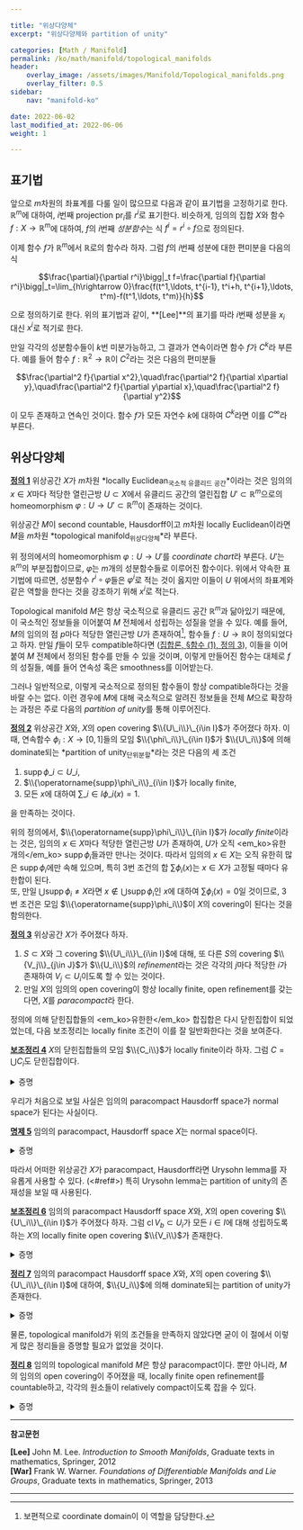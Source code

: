 ```yaml
---

title: "위상다양체"
excerpt: "위상다양체와 partition of unity"

categories: [Math / Manifold]
permalink: /ko/math/manifold/topological_manifolds
header:
    overlay_image: /assets/images/Manifold/Topological_manifolds.png
    overlay_filter: 0.5
sidebar: 
    nav: "manifold-ko"

date: 2022-06-02
last_modified_at: 2022-06-06
weight: 1

---
```


## 표기법

앞으로 $m$차원의 좌표계를 다룰 일이 많으므로 다음과 같이 표기법을 고정하기로 한다. $\mathbb{R}^m$에 대하여, $i$번째 projection $\operatorname{pr}_i$를 $r^i$로 표기한다. 비슷하게, 임의의 집합 $X$와 함수 $f:X\rightarrow\mathbb{R}^m$에 대하여, $f$의 $i$번째 *성분함수*는 식 $f^i=r^i\circ f$으로 정의된다. 

이제 함수 $f$가 $\mathbb{R}^m$에서 $\mathbb{R}$로의 함수라 하자. 그럼 $f$의 $i$번째 성분에 대한 편미분을 다음의 식

$$\frac{\partial}{\partial r^i}\bigg|_t f=\frac{\partial f}{\partial r^i}\bigg|_t=\lim_{h\rightarrow 0}\frac{f(t^1,\ldots, t^{i-1}, t^i+h, t^{i+1},\ldots, t^m)-f(t^1,\ldots, t^m)}{h}$$

으로 정의하기로 한다. 위의 표기법과 같이, **[Lee]**의 표기를 따라 $i$번째 성분을 $x_i$ 대신 $x^i$로 적기로 한다.

만일 각각의 성분함수들이 $k$번 미분가능하고, 그 결과가 연속이라면 함수 $f$가 $C^k$라 부른다. 예를 들어 함수 $f:\mathbb{R}^2\rightarrow\mathbb{R}$이 $C^2$라는 것은 다음의 편미분들

$$\frac{\partial^2 f}{\partial x^2},\quad\frac{\partial^2 f}{\partial x\partial y},\quad\frac{\partial^2 f}{\partial y\partial x},\quad\frac{\partial^2 f}{\partial y^2}$$

이 모두 존재하고 연속인 것이다. 함수 $f$가 모든 자연수 $k$에 대하여 $C^k$라면 이를 $C^\infty$라 부른다.

## 위상다양체

<div class="definition" markdown="1">

<ins id="df1">**정의 1**</ins> 위상공간 $X$가 $m$차원 *locally Euclidean<sub>국소적 유클리드 공간</sub>*이라는 것은 임의의 $x\in X$마다 적당한 열린근방 $U\subset X$에서 유클리드 공간의 열린집합 $U'\subset\mathbb{R}^m$으로의 homeomorphism $\varphi:U\rightarrow U'\subset\mathbb{R}^m$이 존재하는 것이다.  

위상공간 $M$이 second countable, Hausdorff이고 $m$차원 locally Euclidean이라면 $M$을 $m$차원 *topological manifold<sub>위상다양체</sub>*라 부른다.

</div>

위 정의에서의 homeomorphism $\varphi:U\rightarrow U'$를 *coordinate chart*라 부른다. $U'$는 $\mathbb{R}^m$의 부분집합이므로, $\varphi$는 $m$개의 성분함수들로 이루어진 함수이다. 위에서 약속한 표기법에 따르면, 성분함수 $r^i\circ\varphi$들은 $\varphi^i$로 적는 것이 옳지만 이들이 $U$ 위에서의 좌표계와 같은 역할을 한다는 것을 강조하기 위해 $x^i$로 적는다.

Topological manifold $M$은 항상 국소적으로 유클리드 공간 $\mathbb{R}^m$과 닮아있기 때문에, 이 국소적인 정보들을 이어붙여 $M$ 전체에서 성립하는 성질을 얻을 수 있다. 예를 들어, $M$의 임의의 점 $p$마다 적당한 열린근방 $U$가 존재하여[^1], 함수들 $f:U\rightarrow\mathbb{R}$이 정의되었다고 하자. 만일 $f$들이 모두 compatible하다면 ([집합론, §함수 (1), 정의 3](/ko/math/set_theory/functions_1#df3)), 이들을 이어붙여 $M$ 전체에서 정의된 함수를 만들 수 있을 것이며, 이렇게 만들어진 함수는 대체로 $f$의 성질들, 예를 들어 연속성 혹은 smoothness를 이어받는다. 

그러나 일반적으로, 이렇게 국소적으로 정의된 함수들이 항상 compatible하다는 것을 바랄 수는 없다. 이런 경우에 $M$에 대해 국소적으로 알려진 정보들을 전체 $M$으로 확장하는 과정은 주로 다음의 *partition of unity*를 통해 이루어진다.

<div class="definition" markdown="1">

<ins id="df2">**정의 2**</ins> 위상공간 $X$와, $X$의 open covering $\\{U\_i\\}\_{i\in I}$가 주어졌다 하자. 이 때, 연속함수 $\phi_i:X\rightarrow [0,1]$들의 모임 $\\{\phi\_i\\}\_{i\in I}$가 $\\{U\_i\\}$에 의해 dominate되는 *partition of unity<sub>단위분할</sub>*라는 것은 다음의 세 조건

1. $\operatorname{supp}\phi\_i\subset U\_i$,
2. $\\{\operatorname{supp}\phi\_i\\}_{i\in I}$가 locally finite,
3. 모든 $x$에 대하여 $\sum\_{i\in I}\phi\_i(x)=1$.

을 만족하는 것이다.

</div>

위의 정의에서, $\\{\operatorname{supp}\phi\_i\\}\_{i\in I}$가 *locally finite*이라는 것은, 임의의 $x\in X$마다 적당한 열린근방 $U$가 존재하여, $U$가 오직 <em_ko>유한 개의</em_ko> $\operatorname{supp}\phi_i$들과만 만나는 것이다. 따라서 임의의 $x\in X$는 오직 유한히 많은 $\operatorname{supp}\phi_i$에만 속해 있으며, 특히 3번 조건의 합 $\sum\phi_i(x)$는 $x\in X$가 고정될 때마다 유한합이 된다.  
또, 만일 $\bigcup\operatorname{supp}\phi_i\neq X$라면 $x\not\in\bigcup\operatorname{supp}\phi_i$인 $x$에 대하여 $\sum\phi_i(x)=0$일 것이므로, 3번 조건은 모임 $\\{\operatorname{supp}\phi_i\\}$이 $X$의 covering이 된다는 것을 함의한다.

<div class="definition" markdown="1">

<ins id="df3">**정의 3**</ins> 위상공간 $X$가 주어졌다 하자.

1. $S\subset X$와 그 covering $\\{U\_i\\}\_{i\in I}$에 대해, 또 다른 $S$의 covering $\\{V_j\\}_{j\in J}$가 $\\{U_i\\}$의 *refinement*라는 것은 각각의 $j$마다 적당한 $i$가 존재하여 $V_j\subset U_i$이도록 할 수 있는 것이다. 
2. 만일 $X$의 임의의 open covering이 항상 locally finite, open refinement를 갖는다면, $X$를 *paracompact*라 한다.

</div>

정의에 의해 닫힌집합들의 <em_ko>유한한</em_ko> 합집합은 다시 닫힌집합이 되었었는데, 다음 보조정리는 locally finite 조건이 이를 잘 일반화한다는 것을 보여준다.

<div class="proposition" markdown="1">

<ins id="lem4">**보조정리 4**</ins> $X$의 닫힌집합들의 모임 $\\{C_i\\}$가 locally finite이라 하자. 그럼 $C=\bigcup C_i$도 닫힌집합이다.

</div>

<details class="proof" markdown="1">
<summary>증명</summary>

$X\setminus C$가 열린집합임을 보이면 충분하다. 임의의 $x\not\in C$에 대하여, 유한히 많은 $C_i$들과만 만나는 열린근방 $V$를 찾을 수 있다. 각각의 $i\in I$에 대해 $U_i=X\setminus C_i$라 하자. 그럼 

$$X\setminus C=X\setminus\bigcup_{i\in I} C_i= \bigcap_{i\in I} (X\setminus C_i)=\bigcap_{i\in I} U_i$$

이므로, $X\setminus C$는 집합 $V\cap \bigcap U_i$를 포함한다. 따라서 $V\cap \bigcap U_i$는 집합 $X\setminus C$에 포함된 $x$의 열린근방이며, $x\in C$는 임의의 원소였으므로 $X\setminus C$는 열린집합이다.

</details>

우리가 처음으로 보일 사실은 임의의 paracompact Hausdorff space가 normal space가 된다는 사실이다. 

<div class="proposition" markdown="1">

<ins id="pp5">**명제 5**</ins> 임의의 paracompact, Hausdorff space $X$는 normal space이다.

</div>

<details class="proof" markdown="1">
<summary>증명</summary>

서로소인 두 닫힌집합 $A,B$가 주어졌을 때, 이들 각각을 포함하는 서로소인 열린집합 $U,V$가 존재함을 보여야 한다.

우선 $A$가 singleton $A=\\{a\\}$인 경우부터 고려한다. 각각의 $b\in B$에 대하여, Hausdorff 조건에 의해 $A\subset U_b$이고 $b\in V_b$이도록 하는 서로소인 열린집합들 $U_b,V_b$가 존재한다. 특히 $U_b\cap V_b=\emptyset$으로부터 $U_b\subset X\setminus V_b$이고, 따라서

$$A\subset U_b=\operatorname{int}(U_b)\subset\operatorname{int}(X\setminus V_b)=X\setminus\operatorname{cl}V_b$$

이므로 $A\cap\operatorname{cl}V_b=\emptyset$이다. 이제 $\\{V_b\\}_{b\in B}$는 $B$의 open covering이므로, 여기에 열린집합 $X\setminus B$를 추가한 모임은 $X$의 open covering이 된다. $X$는 paracompact이므로, 이 모임의 locally finite, open refinement가 존재한다. 이를 $\mathcal{C}$라 하자. 

이제 $\mathcal{C}$의 원소들 중, $B$와 만나는 것들을 모두 모아 $\mathcal{D}\subset\mathcal{C}$를 만들자. 그럼 $\mathcal{C}$가 locally finite이므로, 그 부분집합 $\mathcal{D}$ 또한 locally finite이다. 또 $\mathcal{D}$가 $B$를 덮는다는 것은 자명하므로,  다음의 열린집합

$$V=\bigcup_{D\in\mathcal{D}}D$$

은 $B$를 포함하는 열린집합이다. 

한편, 임의의 $D\in\mathcal{D}$에 대해 $D\subset V_b$인 $b$를 잡으면

$$A\cap\operatorname{cl}D\subset A\cap\operatorname{cl}V_b=\emptyset$$

또한 성립한다. 따라서 [보조정리 4](#lem4)에 의해

$$\emptyset=A\cap \bigcup_{D\in\mathcal{D}}\operatorname{cl}(D)=A\cap \operatorname{cl}V$$

이므로 열린집합 $U=X\setminus\operatorname{cl}V$과 $V$가 각각 $A=\\{a\\}$와 $B$를 분리하는 서로소인 열린집합이 된다. 즉, $X$는 regular space가 된다.

이제 임의의 서로소인 닫힌집합 $A,B$에 대하여, 방금 증명한 regularity를 사용하면 각각의 $b\in B$에 대해 $A\subset U_b$, $b\in V_b$이도록 하는 두 서로소인 열린집합 $U_b,V_b$를 잡을 수 있다. 이제 이들을 사용하여 위의 논증을 그대로 반복하면, 그 결과로 얻어지는 $U,V$가 $A$와 $B$를 분리하는 서로소인 열린집합이 된다는 것을 확인할 수 있다.

</details>

따라서 어떠한 위상공간 $X$가 paracompact, Hausdorff라면 Urysohn lemma를 자유롭게 사용할 수 있다. (<#ref#>) 특히 Urysohn lemma는 partition of unity의 존재성을 보일 때 사용된다. 

<div class="proposition" markdown="1">

<ins id="lem6">**보조정리 6**</ins> 임의의 paracompact Hausdorff space $X$와, $X$의 open covering $\\{U\_i\\}\_{i\in I}$가 주어졌다 하자. 그럼 $\operatorname{cl}V_b\subset U_i$가 모든 $i\in I$에 대해 성립하도록 하는 $X$의 locally finite open covering $\\{V_i\\}$가 존재한다.

</div>
<details class="proof" markdown="1">
<summary>증명</summary>

우선 $\mathcal{C}$를 <box>적당한 $i\in I$가 존재하여 $\operatorname{cl}C\subset U_i$인 열린집합 $C$들의 모임</box>으로 정의하자. 임의의 $x\in X$와 $x$를 포함하는 $U_i$에 대하여 $C_i=X\setminus U_i$는 $x$를 포함하지 않는 닫힌집합이고, 따라서 $X$의 regularity에 의하여 $x$와 $C_i$를 분리하는 서로소인 열린집합 $V_i$와 $W_i$가 각각 존재한다.  그럼 $V_i\subset X\setminus W_i$이고, 따라서

$$\operatorname{cl}V_i\subset X\setminus W_i\subset X\setminus C_i=U_i$$

가 성립한다. 즉, 임의의 $x\in X$에 대해 그 closure가 어떤 $U_i$에 포함되도록 하는 열린집합 $V_i$가 항상 존재하고 따라서 $\mathcal{C}$는 open covering이다. $X$의 paracompactness를 이용하여  $\mathcal{C}$의 locally finite open refinement $\mathcal{D}$를 얻자.

적당한 index set $J$를 통해 $\mathcal{D}=\\{W\_j\\}\_{j\in J}$라 적으면, 정의에 의해 $W_j$는 어떠한 $\mathcal{C}$의 원소 $C$에 포함되며, 다시 $C$는 적당한 $i\in I$에 대해 $\operatorname{cl}C\subset U_i$를 만족한다. 따라서 각각의 $j$마다 이러한 $i$를 하나씩 뽑아 함수 $f:J\rightarrow I$를 만들 수 있다. 이제 각각의 $i\in I$에 대하여

$$V_i=\bigcup_{j\in f^{-1}(i)} W_j$$

으로 정의하자. 그럼 $\\{V_i\\}_{i\in I}$가 정확히 우리가 원하는 open covering이 된다.

우선 우변의 $W_j$들은 모두 $\operatorname{cl}W_j\subset U_i$를 만족하고, 따라서

$$\operatorname{cl}V_i=\operatorname{cl}\left(\bigcup_{j\in f^{-1}(i)}W_j\right)=\bigcup_{j\in f^{-1}(i)}\operatorname{cl}W_j\subset U_i$$

가 된다. 또 $\mathcal{D}$는 locally finite이므로, 임의의 $x\in X$마다 적당한 열린근방 $U$가 존재하여 유한히 많은 $W_j$들과만 만나도록 할 수 있다. 그럼 이 $U$는 $j\in f^{-1}(i)$를 만족하는 $V_i$들과만 만나므로, 마찬가지로 $\\{V_i\\}$도 locally finite이다.

</details>

<div class="proposition" markdown="1">

<ins id="thm7">**정리 7**</ins> 임의의 paracompact Hausdorff space $X$와, $X$의 open covering $\\{U\_i\\}\_{i\in I}$에 대하여, $\\{U_i\\}$에 의해 dominate되는 partition of unity가 존재한다.

</div>
<details class="proof" markdown="1">
<summary>증명</summary>

우선 앞선 보조정리를 이용하여 locally finite open covering $\\{V\_i\\}\_{i\in I}$를 얻고, 다시 여기에 앞선 보조정리를 이용하여 $\\{W\_i\\}\_{i\in I}$를 얻자. 그럼 $\operatorname{cl}W_i\subset V_i$이고 $\operatorname{cl}V_i\subset U_i$이다. 

이제 Urysohn lemma를 적용하여 연속함수 $\psi_i:X\rightarrow [0,1]$을 $\psi_i(\operatorname{cl}W_i)=\\{1\\}$, $\psi_i(X\setminus V_i)=\\{0\\}$을 만족하도록 잡자. 그럼 $\operatorname{supp}\psi_i\subset\operatorname{cl}V_i\subset U_i$이다. 또, 임의의 열린집합 $U$가 $V_i$와 만나는 것은 $\operatorname{cl}V_i$와 만나는 것과 동치이므로, $\\{\operatorname{cl}V_i\\}$ 또한 locally finite이고 따라서 그 부분집합들의 모임 $\\{\operatorname{supp}\psi_i\\}$ 또한 그러하다. 

따라서 함수 $\Psi$를

$$\Psi(x)=\sum_{i\in I}\psi_i(x)$$

으로 정의하면 우변의 무한합은 항상 유한합이 된다. 뿐만 아니라, 임의의 $x\in X$마다 적당한 열린근방 $U$를 택하여 $U\cap \operatorname{supp}\psi_i\neq\emptyset$인 $i$가 유한하도록 할 수 있으므로, 이 열린집합 $U$ 위에서 $\Psi$는 유한히 많은 연속함수들의 합이 되어 연속이다. 이제 함수 $\phi_i$들을 

$$\phi_i(x)=\frac{\psi_i(x)}{\Psi(x)}$$

로 잡으면 이들이 원하는 partition of unity가 된다.

</details>

물론, topological manifold가 위의 조건들을 만족하지 않았다면 굳이 이 절에서 이렇게 많은 정리들을 증명할 필요가 없었을 것이다.

<div class="proposition" markdown="1">

<ins id="thm8">**정리 8**</ins> 임의의 topological manifold $M$은 항상 paracompact이다. 뿐만 아니라, $M$의 임의의 open covering이 주어졌을 때, locally finite open refinement를 countable하고, 각각의 원소들이 relatively compact이도록 잡을 수 있다. 

</div>
<details class="proof" markdown="1">
<summary>증명</summary>

우선 $M$은 second countable이므로 $M$의 countable basis $\mathcal{B}$가 존재한다. 이 중 relatively compact한 것들만 모아 그 모임을 $\\{U_i\\}$라 하자. 그럼

1. 임의의 $p\in M$에 대하여, $p$를 포함하는 적절한 열린집합 $U$는 $\varphi:U\rightarrow U'$에 의해 $\mathbb{R}^m$의 열린집합 $U'$와 homeomorphic하다. 이제 $B(\varphi(p),\epsilon)\subset U'$를 만족하는 적절한 $\epsilon>0$을 잡으면, 두 집합

    $$V'=B(\varphi(p),\epsilon/2),\qquad K'=\operatorname{cl}V$$

    가 정의되며, $V'$는 열린집합, $K'$는 compact이다.  

    이제 $V=\varphi^{-1}(V')$, $K=\varphi^{-1}(K')$라 하면 $p\subset V\subset K$이고 $M$에서 $V$는 열린집합, $K$는 compact이다. 한편, $\mathcal{B}$는 $M$의 basis이므로 

    $$V=\bigcup_{\substack{B\in\mathcal{B}\\B\subset V}}B$$

    로 쓸 수 있는데, 우변의 합집합의 조건을 만족하는 $B$는 $B\subset V\subset K$를 만족하므로, $\operatorname{cl}B\subset K$이고 따라서 relatively compact가 되어 $\\{U_i\\}$에 속한다. 즉, 임의의 $p\in M$에 대하여 $p\in U_i$이도록 하는 적절한 $i$가 존재한다.

2. 비슷하게, 임의의 $U_i,U_j$에 대하여 $p\in U_i\cap U_j$라 하자. 그럼 1번에서 만든 것과 동일하게 열린집합 $V_i,V_j$와 compact set들 $K_i$, $K_j$를 만들 수 있다. 이제 $V_i\cap V_j$를 $\mathcal{B}$의 원소들의 합집합으로 표현하면 $V_i\cap V_j\subset K_i\cap K_j$이므로 다시
    
    $$p\in B\subset V_i\cap V_j\subset K_i\cap K_j$$

    를 만족하는 $B\in\mathcal{B}$를 찾을 수 있고, 이러한 $B$는 compact set $K_i\cap K_j$의 부분집합이므로 relatively compact가 되어 $B\in\\{U_i\\}$이다. 

위의 1번과 2번에서, 모임 $\\{U_i\\}$가 $M$의 basis가 된다는 것을 확인할 수 있다. 

이제 $G_1=U_1$으로 두고, 

$$G_k=U_1\cup\cdots\cup U_{j_k}$$

가 정의되었다 하자. 귀납적으로 $j_{k+1}$을 

$$\operatorname{cl} G_k\subset\bigcup_{i=1}^{j_{k+1}} U_i$$

가 성립하고, $j_k$보다 큰 정수 중 가장 작은 것으로 두면 $\\{G_k\\}$는 열린집합들의 ascending chain이고 $\\{\operatorname{cl}G_k\\}$는 exhaustion이다. (<#ref#>)

이를 이용해 $M$이 paracompact임을 보일 수 있다. $\\{V_\alpha\\}\_{\alpha\in\Lambda}$가 임의의 open covering이라 하자. 각각의 $i$에 대하여, $\operatorname{cl}(G_i)\setminus G_{i-1}$은 집합 $G_{i+1}\setminus\operatorname{cl}(G_{i-2})$에 포함된 compact set이다. 이제 $\\{V_\alpha\\}$의 open refinement $\\{V\_\alpha\cap(G_{i+1}\setminus\operatorname{cl}(G_{i-2}))\\}$는 compact set $\operatorname{cl}(G_i)\setminus G_{i-1}$의 open covering으로서, finite subcover를 가진다. 또, 비슷하게 index가 작은 $\operatorname{cl}(G_2)\subset G_3$의 경우에도 $\operatorname{cl}G_2$를 덮는 유한한 $\\{V\_\alpha\cap G\_3\\}$의 subcover를 생각할 수 있다.  
이렇게 만든 subcover들의 모임이 $\\{V_\alpha\\}$의 open refinement가 되는 것은 자명하다. 또, 이 모임은 countable한 compact set $\operatorname{cl}(G_i)\setminus G_{i-1}$마다 유한히 많은 원소들을 모아서 만들어진 모임이므로 자연스럽게 countable이다. 임의의 점 $p\in M$은 정확히 하나의 $\operatorname{cl}(G_i)\setminus G_{i-1}$에만 포함되므로 이 모임은 locally finite이고, 마지막으로 이 모임의 임의의 원소는 충분히 큰 $N$에 대하여 compact set $\operatorname{cl}G_N$의 부분집합이므로 relatively compact이다.

</details>

---

**참고문헌**

**[Lee]** John M. Lee. *Introduction to Smooth Manifolds*, Graduate texts in mathematics, Springer, 2012  
**[War]** Frank W. Warner. *Foundations of Differentiable Manifolds and Lie Groups*, Graduate texts in mathematics, Springer, 2013    

---


[^1]: 보편적으로 coordinate domain이 이 역할을 담당한다.
